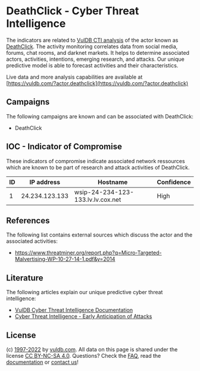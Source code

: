 # DeathClick - Cyber Threat Intelligence

The indicators are related to [VulDB CTI analysis](https://vuldb.com/?kb.cti) of the actor known as [DeathClick](https://vuldb.com/?actor.deathclick). The activity monitoring correlates data from social media, forums, chat rooms, and darknet markets. It helps to determine associated actors, activities, intentions, emerging research, and attacks. Our unique predictive model is able to forecast activities and their characteristics.

Live data and more analysis capabilities are available at [https://vuldb.com/?actor.deathclick](https://vuldb.com/?actor.deathclick)

## Campaigns

The following campaigns are known and can be associated with DeathClick:

* DeathClick

## IOC - Indicator of Compromise

These indicators of compromise indicate associated network ressources which are known to be part of research and attack activities of DeathClick.

ID | IP address | Hostname | Confidence
-- | ---------- | -------- | ----------
1 | 24.234.123.133 | wsip-24-234-123-133.lv.lv.cox.net | High

## References

The following list contains external sources which discuss the actor and the associated activities:

* https://www.threatminer.org/report.php?q=Micro-Targeted-Malvertising-WP-10-27-14-1.pdf&y=2014

## Literature

The following articles explain our unique predictive cyber threat intelligence:

* [VulDB Cyber Threat Intelligence Documentation](https://vuldb.com/?kb.cti)
* [Cyber Threat Intelligence - Early Anticipation of Attacks](https://www.scip.ch/en/?labs.20201022)

## License

(c) [1997-2022](https://vuldb.com/?kb.changelog) by [vuldb.com](https://vuldb.com/?kb.about). All data on this page is shared under the license [CC BY-NC-SA 4.0](https://creativecommons.org/licenses/by-nc-sa/4.0/). Questions? Check the [FAQ](https://vuldb.com/?kb.faq), read the [documentation](https://vuldb.com/?kb) or [contact us](https://vuldb.com/?contact)!
